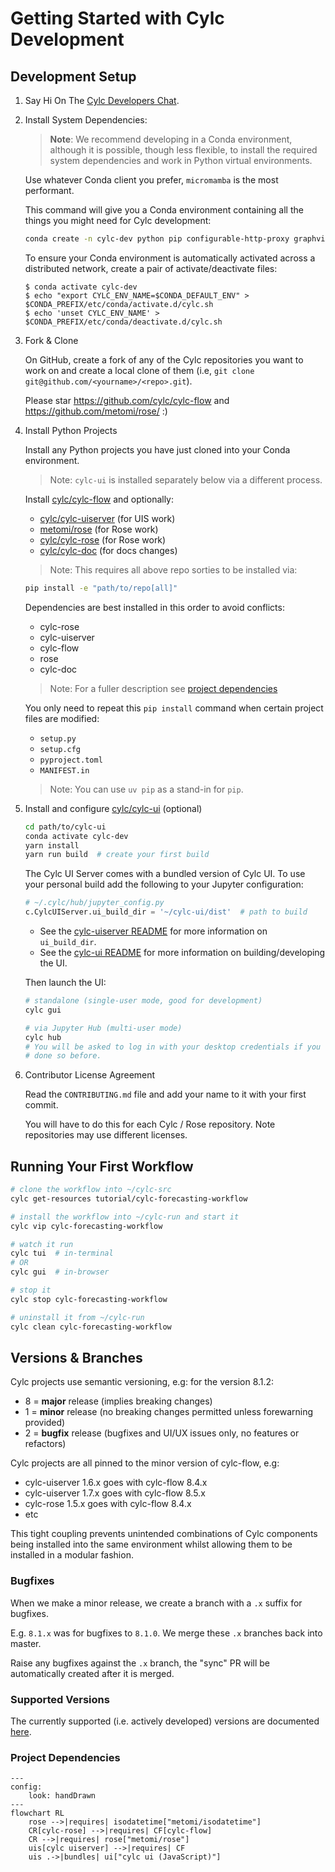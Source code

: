 # Getting Started with Cylc Development

## Development Setup

1. Say Hi On The [Cylc Developers Chat](https://matrix.to/#/#cylc-general:matrix.org).

2. Install System Dependencies:

   > **Note**: We recommend developing in a Conda environment, although it
     is possible, though less flexible, to install the required system
     dependencies and work in Python virtual environments.

     Use whatever Conda client you prefer, `micromamba` is the most performant.

   This command will give you a Conda environment containing all the things you
   might need for Cylc development:

   ```bash
   conda create -n cylc-dev python pip configurable-http-proxy graphviz nodejs yarn shellcheck
   ```

   To ensure your Conda environment is automatically activated across a
   distributed network, create a pair of activate/deactivate files:

   ```console
   $ conda activate cylc-dev
   $ echo "export CYLC_ENV_NAME=$CONDA_DEFAULT_ENV" > $CONDA_PREFIX/etc/conda/activate.d/cylc.sh
   $ echo 'unset CYLC_ENV_NAME' > $CONDA_PREFIX/etc/conda/deactivate.d/cylc.sh
   ```

3. Fork & Clone

   On GitHub, create a fork of any of the Cylc repositories you want to work
   on and create a local clone of them
   (i.e, `git clone git@github.com/<yourname>/<repo>.git`).

   Please star https://github.com/cylc/cylc-flow and
   https://github.com/metomi/rose/ :)


4. Install Python Projects

   Install any Python projects you have just cloned into your Conda
   environment.
   > Note: `cylc-ui` is installed separately below via a different process.

   Install [cylc/cylc-flow](https://github.com/cylc/cylc-flow/) and optionally:

   * [cylc/cylc-uiserver](https://github.com/cylc/cylc-uiserver/) (for UIS work)
   * [metomi/rose](https://github.com/metomi/rose/) (for Rose work)
   * [cylc/cylc-rose](https://github.com/cylc/cylc-rose/) (for Rose work)
   * [cylc/cylc-doc](https://github.com/cylc/cylc-doc/) (for docs changes)
   > Note: This requires all above repo sorties to be installed via:

   ```bash
   pip install -e "path/to/repo[all]"
   ```
   Dependencies are best installed in this order to avoid conflicts:
   * cylc-rose
   * cylc-uiserver
   * cylc-flow
   * rose
   * cylc-doc
  
   > Note: For a fuller description see [project dependencies](#project-dependencies)

   You only need to repeat this `pip install` command when certain project
   files are modified:
   * `setup.py`
   * `setup.cfg`
   * `pyproject.toml`
   * `MANIFEST.in`
   > Note: You can use `uv pip` as a stand-in for `pip`.

5. Install and configure [cylc/cylc-ui](https://github.com/cylc/cylc-ui/) (optional)

   ```bash
   cd path/to/cylc-ui
   conda activate cylc-dev
   yarn install
   yarn run build  # create your first build
   ```

   The Cylc UI Server comes with a bundled version of Cylc UI. To use your
   personal build add the following to your Jupyter configuration:

   ```python
   # ~/.cylc/hub/jupyter_config.py
   c.CylcUIServer.ui_build_dir = '~/cylc-ui/dist'  # path to build
   ```

   * See the
     [cylc-uiserver README](https://github.com/cylc/cylc-uiserver?tab=readme-ov-file#developing)
     for more information on `ui_build_dir`.
   * See the
     [cylc-ui README](https://github.com/cylc/cylc-ui?tab=readme-ov-file#development)
     for more information on building/developing the UI.

   Then launch the UI:

   ```bash
   # standalone (single-user mode, good for development)
   cylc gui

   # via Jupyter Hub (multi-user mode)
   cylc hub
   # You will be asked to log in with your desktop credentials if you have not
   # done so before.
   ```

6. Contributor License Agreement

   Read the `CONTRIBUTING.md` file and add your name to it with your first
   commit.

   You will have to do this for each Cylc / Rose repository. Note
   repositories may use different licenses.


## Running Your First Workflow

```bash
# clone the workflow into ~/cylc-src
cylc get-resources tutorial/cylc-forecasting-workflow

# install the workflow into ~/cylc-run and start it
cylc vip cylc-forecasting-workflow

# watch it run
cylc tui  # in-terminal
# OR
cylc gui  # in-browser

# stop it
cylc stop cylc-forecasting-workflow

# uninstall it from ~/cylc-run
cylc clean cylc-forecasting-workflow
```


## Versions & Branches

Cylc projects use semantic versioning, e.g: for the version 8.1.2:

* 8 = **major** release (implies breaking changes)
* 1 = **minor** release (no breaking changes permitted unless forewarning provided)
* 2 = **bugfix** release (bugfixes and UI/UX issues only, no features or refactors)

Cylc projects are all pinned to the minor version of cylc-flow, e.g:

* cylc-uiserver 1.6.x goes with cylc-flow 8.4.x
* cylc-uiserver 1.7.x goes with cylc-flow 8.5.x
* cylc-rose 1.5.x goes with cylc-flow 8.4.x
* etc

This tight coupling prevents unintended combinations of Cylc components being
installed into the same environment whilst allowing them to be installed in
a modular fashion.

### Bugfixes

When we make a minor release, we create a branch with a `.x` suffix for
bugfixes.

E.g. `8.1.x` was for bugfixes to `8.1.0`. We merge these `.x` branches back
into master.

Raise any bugfixes against the `.x` branch, the "sync" PR will be automatically
created after it is merged.

### Supported Versions

The currently supported (i.e. actively developed) versions are documented
[here](https://cylc.github.io/cylc-admin/status/status.html).

### Project Dependencies

```mermaid
---
config:
    look: handDrawn
---
flowchart RL
    rose -->|requires| isodatetime["metomi/isodatetime"]
    CR[cylc-rose] -->|requires| CF[cylc-flow]
    CR -->|requires| rose["metomi/rose"]
    uis[cylc uiserver] -->|requires| CF
    uis .->|bundles| ui["cylc ui (JavaScript)"]

```
